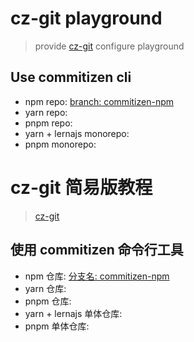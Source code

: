 # cz-git playground
> provide [cz-git](https://github.com/Zhengqbbb/cz-git) configure playground

## Use commitizen cli
- npm repo: [branch: commitizen-npm](https://github.com/Zhengqbbb/czgit-playground/tree/commitizen-npm)
- yarn repo:
- pnpm repo:
- yarn + lernajs monorepo:
- pnpm monorepo:

# cz-git 简易版教程
> [cz-git](https://github.com/Zhengqbbb/cz-git)

## 使用 commitizen 命令行工具
- npm 仓库: [分支名: commitizen-npm](https://github.com/Zhengqbbb/czgit-playground/tree/commitizen-npm)
- yarn 仓库:
- pnpm 仓库:
- yarn + lernajs 单体仓库:
- pnpm 单体仓库: